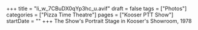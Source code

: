 +++
title = "li_w_7CBuDX0qYp3hc_u.avif"
draft = false
tags = ["Photos"]
categories = ["Pizza Time Theatre"]
pages = ["Kooser PTT Show"]
startDate = ""
+++
The Show's Portrait Stage in Kooser's Showroom, 1978
